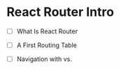 # React Router Intro

- [ ] What Is React Router

- [ ] A First Routing Table

- [ ] Navigation with <Link /> vs. <a />

